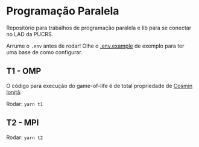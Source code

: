 # Programação Paralela

Repositório para trabalhos de programação paralela e lib para se conectar no LAD da PUCRS.

Arrume o `.env` antes de rodar! Olhe o [.env.example](.env.example) de exemplo para ter uma base de como configurar.

## T1 - OMP

O código para execução do game-of-life é de total propriedade de [Cosmin Ioniță](https://github.com/cosmin-ionita/OpenMP-Game-Of-Life).

Rodar: `yarn t1`

## T2 - MPI

Rodar: `yarn t2`
